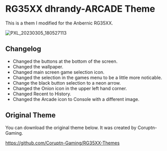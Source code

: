 # RG35XX dhrandy-ARCADE Theme
This is a them I modified for the Anbernic RG35XX.  

![PXL_20230305_180527113](https://user-images.githubusercontent.com/6290176/222983713-0bb33645-2a05-463d-9fdb-d04db67c4ee9.jpg)


## Changelog
- Changed the buttons at the bottom of the screen.
- Changed the wallpaper.
- Changed main screen game selection icon.
- Changed the selection in the games menu to be a little more noticable.
- Change the black button selection to a neon arrow.
- Changed the Onion icon in the upper left hand corner.
- Changed Recent to History.
- Changed the Arcade icon to Console with a different image.

## Original Theme

You can download the original theme below.  It was created by Coruptn-Gaming.

https://github.com/Coruptn-Gaming/RG35XX-Themes



